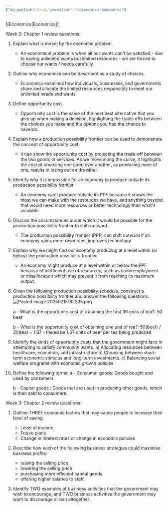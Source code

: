 ```yaml
---
{"dg-publish":true,"permalink":"/economics-homework/"}
---
```


[[Economics\|Economics]]


Week 2: 
Chapter 1 review questions: 
1) Explain what is meant by the economic problem.
	- An economical problem is when all our wants can't be satisfied - due to having unlimited wants but limited resources -  we are forced to choose our wants / needs carefully. 

2) Outline why economics can be described as a study of choices.
	- Economics examines how individuals, businesses, and governments share and allocate the limited resources responsibly to meet our unlimited needs and wants. 

3) Define opportunity cost.
	- Opportunity cost is the value of the next best alternative that you give up when making a decision, highlighting the trade-offs between the choices you make and the options you had the chance to have/do. 

4) Explain how a production possibility frontier can be used to demonstrate the concept of opportunity cost.
	- It can show the opportunity cost by projecting the trade-off between the two goods or services. As we move along the curve, it highlights the cost of choosing one good over another, as producing more of one, results in losing out on the other. 

5) Identify why it is impossible for an economy to produce outside its production possibility frontier.
	- An economy can't produce outside its PPF because it  shows the most we can make with the resources we have, and anything beyond that would need more resources or better technology than what's available.

6) Discuss the circumstances under which it would be possible for the production possibility frontier to shift outward.
	- The production possibility frontier (PPF) can shift outward if an economy gains more resources, improves technology

7) Explain why we might find our economy producing at a level within (or below) the production possibility frontier.
	- An economy might produce at a level within or below the PPF because of inefficient use of resources, such as underemployment or misallocation which may prevent it from reaching its maximum output. 

8) Given the following production possibility schedule, construct a production
possibility frontier and answer the following questions.
![Pasted image 20250215182335.png](/img/user/Pasted%20image%2020250215182335.png)
	
	a -  What is the opportunity cost of obtaining the ﬁrst 30 units of tea?:
		50 beef 
	
	b - What is the opportunity cost of obtaining one unit of tea?:
		50(beef) / 30(tea) = 1.67 
			- therell be 1.67 units of beef per tea being produced 

9) Identify the kinds of opportunity costs that the government might face in attempting to satisfy community wants.
	a) Allocating resources between healthcare, education, and infrastructure
	b) Choosing between short-term economic stimulus and long-term investments.
	c) Balancing social welfare programs with economic growth policies

10) Define the following terms:
	a -  Consumer goods:
		Goods bought and used by consumers 
	
	b -  Capital goods.:
		Goods that are used in producing other goods, which is then sold to consumers 

Week 3:
Chapter 2 review questions: 
1)  Outline THREE economic factors that may cause people to increase their level of saving.
	- Level of income
	- Future plans
	- Change in interest rates or change in economic policies 

2) Describe how each of the following business strategies could maximise business profits:
	-  raising the selling price
	-  lowering the selling price
	-  purchasing more efficient capital goods
	- offering higher salaries to staff.


3) Identify TWO examples of business activities that the government may wish to encourage, and TWO business activities the government may want to discourage or ban altogether.
